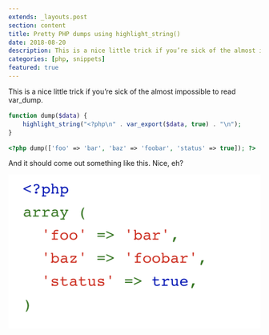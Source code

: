 ```yaml
---
extends: _layouts.post
section: content
title: Pretty PHP dumps using highlight_string()
date: 2018-08-20
description: This is a nice little trick if you’re sick of the almost impossible to read var_dump.
categories: [php, snippets]
featured: true
---
```


This is a nice little trick if you’re sick of the almost impossible to read var_dump.

```php
function dump($data) {
    highlight_string("<?php\n" . var_export($data, true) . "\n");
}
```

```php
<?php dump(['foo' => 'bar', 'baz' => 'foobar', 'status' => true]); ?>
```

And it should come out something like this. Nice, eh?

![Highlighted PHP code](/assets/images/php-highlighted.png)
